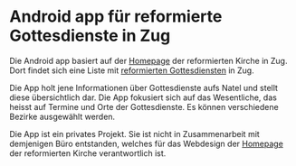 # Android app für reformierte Gottesdienste in Zug
<p> Die Android app basiert auf der <a href="https://www.ref-zug.ch/">Homepage</a> der reformierten Kirche in Zug. Dort findet sich eine Liste mit <a href="https://www.ref-zug.ch/zug-menzingen-walchwil/gottesdienste/">reformierten Gottesdiensten</a> in Zug.</p>
<p>Die App holt jene Informationen über Gottesdienste aufs Natel und stellt diese übersichtlich dar. Die App fokusiert sich auf das Wesentliche, das heisst auf Termine und Orte der Gottesdienste. Es können verschiedene Bezirke ausgewählt werden.</p>
<p>Die App ist ein privates Projekt. Sie ist nicht in Zusammenarbeit mit demjenigen Büro entstanden, welches für das Webdesign der <a href="https://www.ref-zug.ch/">Homepage</a> der reformierten Kirche verantwortlich ist.</p>
